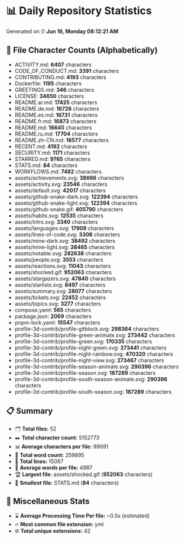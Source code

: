# 📊 Daily Repository Statistics
Generated on ⏰ **Jun 16, Monday 08:12:21 AM**

## 📂 File Character Counts (Alphabetically)
- ACTIVITY.md: **6407** characters
- CODE_OF_CONDUCT.md: **3391** characters
- CONTRIBUTING.md: **4193** characters
- Dockerfile: **1195** characters
- GREETINGS.md: **346** characters
- LICENSE: **34650** characters
- README.ar.md: **17425** characters
- README.de.md: **16726** characters
- README.es.md: **16731** characters
- README.fr.md: **16873** characters
- README.md: **16645** characters
- README.ru.md: **17704** characters
- README.zh-CN.md: **16577** characters
- RECENT.md: **4192** characters
- SECURITY.md: **1171** characters
- STARRED.md: **9765** characters
- STATS.md: **84** characters
- WORKFLOWS.md: **7482** characters
- assets/achievements.svg: **38666** characters
- assets/activity.svg: **23546** characters
- assets/default.svg: **42017** characters
- assets/github-snake-dark.svg: **122394** characters
- assets/github-snake-light.svg: **122394** characters
- assets/github-snake.gif: **405790** characters
- assets/habits.svg: **12535** characters
- assets/intro.svg: **3340** characters
- assets/languages.svg: **17909** characters
- assets/lines-of-code.svg: **3308** characters
- assets/mine-dark.svg: **38492** characters
- assets/mine-light.svg: **38465** characters
- assets/notable.svg: **282638** characters
- assets/people.svg: **3553** characters
- assets/reactions.svg: **11043** characters
- assets/shocked.gif: **952063** characters
- assets/stargazers.svg: **47840** characters
- assets/starlists.svg: **8497** characters
- assets/summary.svg: **28077** characters
- assets/tickets.svg: **22452** characters
- assets/topics.svg: **3277** characters
- compose.yaml: **565** characters
- package.json: **2069** characters
- pnpm-lock.yaml: **15547** characters
- profile-3d-contrib/profile-gitblock.svg: **298364** characters
- profile-3d-contrib/profile-green-animate.svg: **273442** characters
- profile-3d-contrib/profile-green.svg: **170335** characters
- profile-3d-contrib/profile-night-green.svg: **273441** characters
- profile-3d-contrib/profile-night-rainbow.svg: **470320** characters
- profile-3d-contrib/profile-night-view.svg: **273467** characters
- profile-3d-contrib/profile-season-animate.svg: **290396** characters
- profile-3d-contrib/profile-season.svg: **187289** characters
- profile-3d-contrib/profile-south-season-animate.svg: **290396** characters
- profile-3d-contrib/profile-south-season.svg: **187289** characters

## 📋 Summary
- 🗂️ **Total files:** 52
- ✒️ **Total character count:** 5152773
- 📊 **Average characters per file:** 99091
- 📝 **Total word count:** 259895
- 🧾 **Total lines:** 15067
- 📐 **Average words per file:** 4997
- 🏆 **Largest file:** assets/shocked.gif (**952063** characters)
- 🥉 **Smallest file:** STATS.md (**84** characters)

## 🌟 Miscellaneous Stats
- ⌛ **Average Processing Time Per file:** ~0.5s (estimated)
- 🔥 **Most common file extension:** yml
- 🌐 **Total unique extensions:** 42

